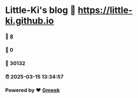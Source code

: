 # Little-Ki's blog :link: https://little-ki.github.io 
### :page_facing_up: [8](https://little-ki.github.io/tag.html) 
### :speech_balloon: 0 
### :hibiscus: 30132 
### :alarm_clock: 2025-03-15 13:34:57 
### Powered by :heart: [Gmeek](https://github.com/Meekdai/Gmeek)
